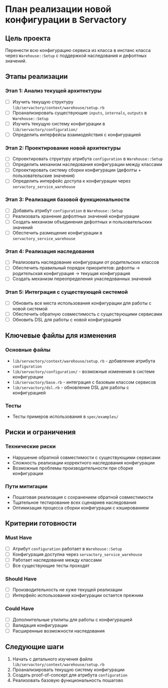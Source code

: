 # План реализации новой конфигурации в Servactory

## Цель проекта
Перенести всю конфигурацию сервиса из класса в инстанс класса через `Warehouse::Setup` с поддержкой наследования и дефолтных значений.

## Этапы реализации

### Этап 1: Анализ текущей архитектуры
- [ ] Изучить текущую структуру `lib/servactory/context/warehouse/setup.rb`
- [ ] Проанализировать существующие `inputs`, `internals`, `outputs` в `Warehouse::Setup`
- [ ] Изучить текущую систему конфигурации в `lib/servactory/configuration/`
- [ ] Определить интерфейсы взаимодействия с конфигурацией

### Этап 2: Проектирование новой архитектуры
- [ ] Спроектировать структуру атрибута `configuration` в `Warehouse::Setup`
- [ ] Определить механизм наследования конфигурации между классами
- [ ] Спроектировать систему сборки конфигурации (дефолты + пользовательские значения)
- [ ] Определить интерфейс доступа к конфигурации через `servactory_service_warehouse`

### Этап 3: Реализация базовой функциональности
- [ ] Добавить атрибут `configuration` в `Warehouse::Setup`
- [ ] Реализовать хранение дефолтных значений конфигурации
- [ ] Создать механизм объединения дефолтных и пользовательских значений
- [ ] Обеспечить размещение конфигурации в `servactory_service_warehouse`

### Этап 4: Реализация наследования
- [ ] Реализовать наследование конфигурации от родительских классов
- [ ] Обеспечить правильный порядок приоритетов: дефолты → родительская конфигурация → текущая конфигурация
- [ ] Создать механизм переопределения унаследованных значений

### Этап 5: Интеграция с существующей системой
- [ ] Обновить все места использования конфигурации для работы с новой системой
- [ ] Обеспечить обратную совместимость с существующими сервисами
- [ ] Обновить DSL для работы с новой конфигурацией

## Ключевые файлы для изменения

### Основные файлы
- `lib/servactory/context/warehouse/setup.rb` - добавление атрибута `configuration`
- `lib/servactory/configuration/` - возможные изменения в системе конфигурации
- `lib/servactory/base.rb` - интеграция с базовым классом сервисов
- `lib/servactory/dsl.rb` - обновление DSL для работы с конфигурацией

### Тесты
- Тесты примеров использования в `spec/examples/`

## Риски и ограничения

### Технические риски
- Нарушение обратной совместимости с существующими сервисами
- Сложность реализации корректного наследования конфигурации
- Возможные проблемы производительности при сборке конфигурации

### Пути митигации
- Пошаговая реализация с сохранением обратной совместимости
- Тщательное тестирование всех сценариев наследования
- Оптимизация процесса сборки конфигурации с кэшированием

## Критерии готовности

### Must Have
- [ ] Атрибут `configuration` работает в `Warehouse::Setup`
- [ ] Конфигурация доступна через `servactory_service_warehouse`
- [ ] Работает наследование между классами
- [ ] Все существующие тесты проходят

### Should Have
- [ ] Производительность не хуже текущей реализации
- [ ] Интерфейс использования конфигурации остается прежним

### Could Have
- [ ] Дополнительные утилиты для работы с конфигурацией
- [ ] Валидация конфигурации
- [ ] Расширенные возможности наследования

## Следующие шаги

1. Начать с детального изучения файла `lib/servactory/context/warehouse/setup.rb`
2. Проанализировать текущую систему конфигурации
3. Создать proof-of-concept для атрибута `configuration`
4. Реализовать базовую функциональность пошагово
